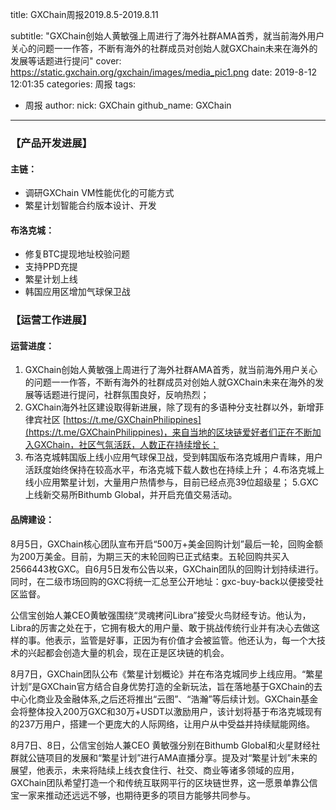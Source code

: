 title: GXChain周报2019.8.5-2019.8.11

subtitle: "GXChain创始人黄敏强上周进行了海外社群AMA首秀，就当前海外用户关心的问题一一作答，不断有海外的社群成员对创始人就GXChain未来在海外的发展等话题进行提问"
cover: https://static.gxchain.org/gxchain/images/media_pic1.png
date: 2019-8-12 12:01:35
categories: 周报
tags:
  - 周报
author:
    nick: GXChain
    github_name: GXChain
---

### 【产品开发进展】
#### 主链：
- 调研GXChain VM性能优化的可能方式
- 繁星计划智能合约版本设计、开发

#### 布洛克城：
- 修复BTC提现地址校验问题
- 支持PPD充提
- 繁星计划上线
- 韩国应用区增加气球保卫战

### 【运营工作进展】
#### 运营进度：
1. GXChain创始人黄敏强上周进行了海外社群AMA首秀，就当前海外用户关心的问题一一作答，不断有海外的社群成员对创始人就GXChain未来在海外的发展等话题进行提问，社群氛围良好，反响热烈；
2. GXChain海外社区建设取得新进展，除了现有的多语种分支社群以外，新增菲律宾社区 [https://t.me/GXChainPhilippines](https://t.me/GXChainPhilippines)，来自当地的区块链爱好者们正在不断加入GXChain，社区气氛活跃，人数正在持续增长；
3. 布洛克城韩国版上线小应用气球保卫战，受到韩国版布洛克城用户青睐，用户活跃度始终保持在较高水平，布洛克城下载人数也在持续上升；
4.布洛克城上线小应用繁星计划，大量用户热情参与，目前已经点亮39位超级星；
5.GXC上线新交易所Bithumb Global，并开启充值交易活动。

#### 品牌建设：
8月5日，GXChain核心团队宣布开启“500万+美金回购计划”最后一轮，回购金额为200万美金。目前，为期三天的末轮回购已正式结束。五轮回购共买入2566443枚GXC。自6月5日发布公告以来，GXChain团队的回购计划持续进行。同时，在二级市场回购的GXC将统一汇总至公开地址：gxc-buy-back以便接受社区监督。

公信宝创始人兼CEO黄敏强围绕“灵魂拷问Libra”接受火鸟财经专访。他认为，Libra的厉害之处在于，它拥有极大的用户量、敢于挑战传统行业并有决心去做这样的事。他表示，监管是好事，正因为有价值才会被监管。他还认为，每一个大技术的兴起都会创造大量的机会，现在正是区块链的机会。

8月7日，GXChain团队公布《繁星计划概论》并在布洛克城同步上线应用。“繁星计划”是GXChain官方结合自身优势打造的全新玩法，旨在落地基于GXChain的去中心化商业及金融体系,之后还将推出“云图”、“浩瀚”等后续计划。GXChain基金会将整体投入200万GXC和30万+USDT以激励用户，该计划将基于布洛克城现有的237万用户，搭建一个更庞大的人际网络，让用户从中受益并持续赋能网络。

8月7日、8日，公信宝创始人兼CEO 黄敏强分别在Bithumb Global和火星财经社群就公链项目的发展和“繁星计划”进行AMA直播分享。提及对“繁星计划”未来的展望，他表示，未来将陆续上线衣食住行、社交、商业等诸多领域的应用，GXChain团队希望打造一个和传统互联网平行的区块链世界，这一愿景单靠公信宝一家来推动还远远不够，也期待更多的项目方能够共同参与。